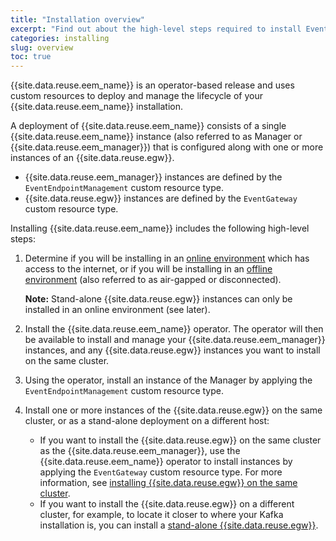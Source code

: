 ```yaml
---
title: "Installation overview"
excerpt: "Find out about the high-level steps required to install Event Endpoint Management."
categories: installing
slug: overview
toc: true
---
```


{{site.data.reuse.eem_name}} is an operator-based release and uses custom resources to deploy and manage the lifecycle of your {{site.data.reuse.eem_name}} installation. 

A deployment of {{site.data.reuse.eem_name}} consists of a single {{site.data.reuse.eem_name}} instance (also referred to as Manager or {{site.data.reuse.eem_manager}}) that is configured along with one or more instances of an {{site.data.reuse.egw}}.

<!-- Custom resources are presented as YAML configuration documents. -->

- {{site.data.reuse.eem_manager}} instances are defined by the `EventEndpointManagement` custom resource type. 
- {{site.data.reuse.egw}} instances are defined by the `EventGateway` custom resource type.

Installing {{site.data.reuse.eem_name}} includes the following high-level steps:

1. Determine if you will be installing in an [online environment](../installing/) which has access to the internet, or if you will be installing in an [offline environment](../offline/) (also referred to as air-gapped or disconnected).

   **Note:** Stand-alone {{site.data.reuse.egw}} instances can only be installed in an online environment (see later).

2. Install the {{site.data.reuse.eem_name}} operator. The operator will then be available to install and manage your {{site.data.reuse.eem_manager}} instances, and any {{site.data.reuse.egw}} instances you want to install on the same cluster.
3. Using the operator, install an instance of the Manager by applying the `EventEndpointManagement` custom resource type.
4. Install one or more instances of the {{site.data.reuse.egw}} on the same cluster, or as a stand-alone deployment on a different host:
   - If you want to install the {{site.data.reuse.egw}} on the same cluster as the {{site.data.reuse.eem_manager}}, use the {{site.data.reuse.eem_name}} operator to install instances by applying the `EventGateway` custom resource type. For more information, see [installing {{site.data.reuse.egw}} on the same cluster](http://localhost:4000/event-integration/event-automation-docs/eem/installing/deploy-gateways/).
   - If you want to install the {{site.data.reuse.egw}} on a different cluster, for example, to locate it closer to where your Kafka installation is, you can install a [stand-alone {{site.data.reuse.egw}}](../standalone-gateways/).

